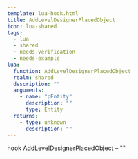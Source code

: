 ```yaml
---
template: lua-hook.html
title: AddLevelDesignerPlacedObject
icon: lua-shared
tags:
  - lua
  - shared
  - needs-verification
  - needs-example
lua:
  function: AddLevelDesignerPlacedObject
  realm: shared
  description: ""
  arguments:
    - name: "pEntity"
      description: ""
      type: Entity
  returns:
    - type: unknown
      description: ""
---
```


<div class="lua__search__keywords">
hook AddLevelDesignerPlacedObject &#x2013; ""
</div>
